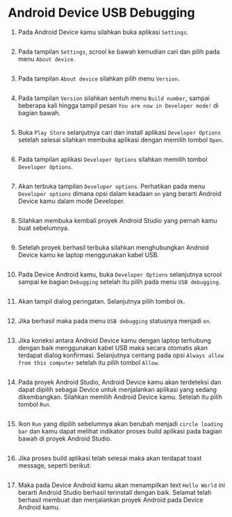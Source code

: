 # Android Device USB Debugging

1. Pada Android Device kamu silahkan buka aplikasi `Settings`.

	<img style="display: block; margin: 0;"  src="img/android-device-usb-debugging/1.jpg" alt="" />

2. Pada tampilan `Settings`, scrool ke bawah kemudian cari dan pilih pada menu `About device`.

	<img style="display: block; margin: 0;"  src="img/android-device-usb-debugging/2.jpg" alt="" />

3. Pada tampilan `About device` silahkan pilih menu `Version`.

	<img style="display: block; margin: 0;"  src="img/android-device-usb-debugging/3.jpg" alt="" />

4. Pada tampilan `Version` silahkan sentuh menu `Build number`, sampai beberapa kali hingga tampil pesan `You are now in Developer mode!` di bagian bawah.

	<img style="display: block; margin: 0;"  src="img/android-device-usb-debugging/4.jpg" alt="" />

5. Buka `Play Store` selanjutnya cari dan install aplikasi `Developer Options` setelah selesai silahkan membuka aplikasi dengan memilih tombol `Open`.

	<img style="display: block; margin: 0;"  src="img/android-device-usb-debugging/5.jpg" alt="" />

6. Pada tampilan aplikasi `Developer Options` silahkan memilih tombol `Developer Options`.

	<img style="display: block; margin: 0;"  src="img/android-device-usb-debugging/6.jpg" alt="" />

7. Akan terbuka tampilan `Developer options`. Perhatikan pada menu `Developer options` dimana opsi dalam keadaan `on` yang berarti Android Device kamu dalam mode Developer.

	<img style="display: block; margin: 0;"  src="img/android-device-usb-debugging/7.jpg" alt="" />

8. Silahkan membuka kembali proyek Android Studio yang pernah kamu buat sebelumnya.

	<img style="display: block; margin: 0;"  src="img/android-device-usb-debugging/9.jpg" alt="" />
	
9. Setelah proyek berhasil terbuka silahkan menghubungkan Android Device kamu ke laptop menggunakan kabel USB.

	<img style="display: block; margin: 0;"  src="img/android-device-usb-debugging/8.jpg" alt="" />
	
10. Pada Device Android kamu, buka `Developer Options` selanjutnya scrool sampai ke bagian `Debugging` setelah itu pilih pada menu `USB debugging`.

	<img style="display: block; margin: 0;"  src="img/android-device-usb-debugging/13.jpg" alt="" />
	
11. Akan tampil dialog peringatan. Selanjutnya pilih tombol `Ok`.

	<img style="display: block; margin: 0;"  src="img/android-device-usb-debugging/14.jpg" alt="" />
	
12. Jika berhasil maka pada menu `USB debugging` statusnya menjadi `on`.

	<img style="display: block; margin: 0;"  src="img/android-device-usb-debugging/15.jpg" alt="" />
	
13. Jika koneksi antara Android Device kamu dengan laptop terhubung dengan baik menggunakan kabel USB maka secara otomatis akan terdapat dialog konfirmasi. Selanjutnya centang pada opsi `Always allow from this computer` setelah itu pilih tombol `Allow`.

	<img style="display: block; margin: 0;"  src="img/android-device-usb-debugging/16.jpg" alt="" />
	
14. Pada proyek Android Studio, Android Device kamu akan terdeteksi dan dapat dipilih sebagai Device untuk menjalankan aplikasi yang sedang dikembangkan. Silahkan memilih Android Device kamu. Setelah itu pilih tombol `Run`.

	<img style="display: block; margin: 0;"  src="img/android-device-usb-debugging/10.jpg" alt="" />
	
15. Ikon `Run` yang dipilih sebelumnya akan berubah menjadi `circle loading bar` dan kamu dapat melihat indikator proses build aplikasi pada bagian bawah di proyek Android Studio.

	<img style="display: block; margin: 0;"  src="img/android-device-usb-debugging/11.jpg" alt="" />

16. Jika proses build aplikasi telah selesai maka akan terdapat toast message, seperti berikut:

	<img style="display: block; margin: 0;"  src="img/android-device-usb-debugging/12.jpg" alt="" />
	
17. Maka pada Device Android kamu akan menampilkan text `Hello World` ini berarti Android Studio berhasil terinstall dengan baik. Selamat telah berhasil membuat dan menjalankan proyek Android pada Device Android kamu.

	<img style="display: block; margin: 0;"  src="img/android-device-usb-debugging/17.jpg" alt="" />